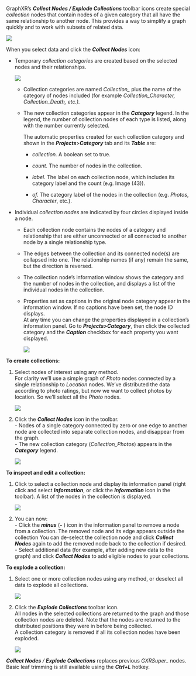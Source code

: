 GraphXR’s _**Collect Nodes / Explode Collections**_ toolbar icons create special _collection_ nodes that contain nodes of a given category that all have the same relationship to another node. This provides a way to simplify a graph quickly and to work with subsets of related data.

![](/04_04_07_Collections.png)

When you select data and click the _**Collect Nodes**_ icon:

*   Temporary _collection categories_ are created based on the selected nodes and their relationships.
    
    ![](/04_04_08_CollectionProperties.png)
    *   Collection categories are named _Collection\__ plus the name of the category of nodes included (for example _Collection\_Character, Collection\_Death, etc.)._
        
    *   The new collection categories appear in the _**Category**_ legend. In the legend, the number of collection nodes of each type is listed, along with the number currently selected.
        
        The automatic properties created for each collection category and shown in the _**Projects**_\>_**Category**_ tab and its _**Table**_ are:
        
        *   _collection._ A boolean set to true.
            
        *   _count._ The number of nodes in the collection.
            
        *   _label_. The label on each collection node, which includes its category label and the count (e.g. Image (43)).
            
        *   _of._ The category label of the nodes in the collection (e.g. _Photos_, _Character_, etc.).
            
*   Individual _collection nodes_ are indicated by four circles displayed inside a node.
    
    *   Each collection node contains the nodes of a category and relationship that are either unconnected or all connected to another node by a single relationship type.
        
    *   The edges between the collection and its connected node(s) are collapsed into one. The relationship names (if any) remain the same, but the direction is reversed.
        
    *   The collection node’s information window shows the category and the number of nodes in the collection, and displays a list of the individual nodes in the collection.
        
    *   Properties set as captions in the original node category appear in the information window. If no captions have been set, the node ID displays.  
        At any time you can change the properties displayed in a collection’s information panel. Go to _**Projects>Category**_, then click the collected category and the _**Caption**_ checkbox for each property you want displayed.
        
        ![](/04_04_09_CollectionsCaptions.png)

**To create collections:**

1.  Select nodes of interest using any method.  
    For clarity we’ll use a simple graph of _Photo_ nodes connected by a single relationship to _Location_ nodes. We’ve distributed the data according to photo ratings, but now we want to collect photos by location. So we’ll select all the _Photo_ nodes.
    
    ![](/04_04_10_CollectionPhotos1.png)
2.  Click the _**Collect Nodes**_ icon in the toolbar.  
    \- Nodes of a single category connected by zero or one edge to another node are collected into separate collection nodes, and disappear from the graph.  
    \- The new collection category (_Collection\_Photos_) appears in the _**Category**_ legend.
    
    ![](/04_04_11_CollectionPhotos2.png)

**To inspect and edit a collection:**

1.  Click to select a collection node and display its information panel (right click and select _**Information**_, or click the _**Information**_ icon in the toolbar). A list of the nodes in the collection is displayed.
    
    ![](/04_04_12_CollectionPhotos3.png)
2.  You can now:  
    \- Click the _**minus**_ (**\-** ) icon in the information panel to remove a node from a collection. The removed node and its edge appears outside the collection You can de-select the collection node and click _**Collect Nodes**_ again to add the removed node back to the collection if desired.  
    \- Select additional data (for example, after adding new data to the graph) and click _**Collect Nodes**_ to add eligible nodes to your collections.
    

**To explode a collection:**

1.  Select one or more collection nodes using any method, or deselect all data to explode all collections.
    
    ![](/04_04_13_CollectionPhotos4.png)
2.  Click the _**Explode Collections**_ toolbar icon.  
    All nodes in the selected collections are returned to the graph and those collection nodes are deleted. Note that the nodes are returned to the distributed positions they were in before being collected.  
    A collection category is removed if all its collection nodes have been exploded.
    
    ![](/04_04_14_CollectionPhotos5.png)

_**Collect Nodes** / **Explode Collections**_ replaces previous _GXRSuper\__ nodes. Basic leaf trimming is still available using the _**Ctrl+L**_ hotkey.